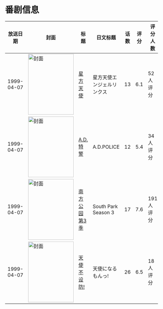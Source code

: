 # 番剧信息

|放送日期|封面|标题|日文标题|话数|评分|评分人数|
|---|---|---|---|---|---|---|
|1999-04-07|<img src="https://lain.bgm.tv/pic/cover/c/15/a4/30520_5bA10.jpg" alt="封面" style="width:150px;height:200px;object-fit:cover;">|[星方天使](https://bangumi.tv/subject/30520)|星方天使エンジェルリンクス|13|6.1|52人评分|
|1999-04-07|<img src="https://lain.bgm.tv/pic/cover/c/5b/18/38939_uhsDU.jpg" alt="封面" style="width:150px;height:200px;object-fit:cover;">|[A.D.特警](https://bangumi.tv/subject/38939)|A.D.POLICE|12|5.4|34人评分|
|1999-04-07|<img src="https://lain.bgm.tv/pic/cover/c/14/12/56403_Bw4cQ.jpg" alt="封面" style="width:150px;height:200px;object-fit:cover;">|[南方公园 第3季](https://bangumi.tv/subject/56403)|South Park Season 3|17|7.6|191人评分|
|1999-04-07|<img src="https://lain.bgm.tv/pic/cover/c/86/e8/77939_g6ptd.jpg" alt="封面" style="width:150px;height:200px;object-fit:cover;">|[天使不设防!](https://bangumi.tv/subject/77939)|天使になるもんっ!|26|6.5|18人评分|
